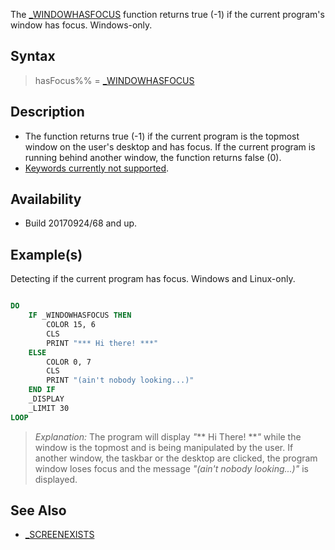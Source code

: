 The [_WINDOWHASFOCUS](_WINDOWHASFOCUS) function returns true (-1) if the current program's window has focus. Windows-only.

## Syntax

>  hasFocus%% = [_WINDOWHASFOCUS](_WINDOWHASFOCUS)

## Description

* The function returns true (-1) if the current program is the topmost window on the user's desktop and has focus. If the current program is running behind another window, the function returns false (0).
* [Keywords currently not supported](Keywords_currently_not_supported_by_QB64).

## Availability

* Build 20170924/68 and up.

## Example(s)

 Detecting if the current program has focus. Windows and Linux-only.

```vb

DO
    IF _WINDOWHASFOCUS THEN
        COLOR 15, 6
        CLS
        PRINT "*** Hi there! ***"
    ELSE
        COLOR 0, 7
        CLS
        PRINT "(ain't nobody looking...)"
    END IF
    _DISPLAY
    _LIMIT 30
LOOP

```

>  *Explanation:* The program will display *"*** Hi There! ***"* while the window is the topmost and is being manipulated by the user. If another window, the taskbar or the desktop are clicked, the program window loses focus and the message *"(ain't nobody looking...)"* is displayed.

## See Also

* [_SCREENEXISTS](_SCREENEXISTS)
